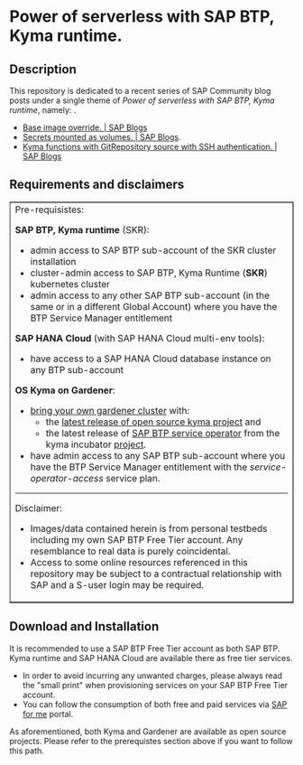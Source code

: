 # Power of serverless with SAP BTP, Kyma runtime.


## Description
This repository is dedicated to a recent series of SAP Community blog posts under a single theme of *Power of serverless with SAP BTP, Kyma runtime*, namely:  .  


  * [Base image override. | SAP Blogs](https://blogs.sap.com/2023/01/29/power-of-serverless-with-sap-btp-kyma-runtime.-base-image-override./)
  * [Secrets mounted as volumes. | SAP Blogs](https://blogs.sap.com/2023/02/06/power-of-serverless-with-sap-btp-kyma-runtime.-secrets-mounted-as-volumes./).
  * [Kyma functions with GitRepository source with SSH authentication. | SAP Blogs](https://blogs.sap.com/2021/12/08/kyma-functions-with-gitrepository-source-with-ssh-authentication./)


## Requirements and disclaimers

<table style="border-collapse: collapse; width: 100%;" border="1">
<tbody>
<tr>
<td style="width: 100%;">Pre-requisistes:

<strong>SAP BTP, Kyma runtime</strong> (SKR):
<ul>
  <li>admin access to SAP BTP sub-account of the SKR cluster installation</li>
  <li>cluster-admin access to SAP BTP, Kyma Runtime (<strong>SKR</strong>) kubernetes cluster</li>
  <li>admin access to any other SAP BTP sub-account (in the same or in a different Global Account) where you have the BTP Service Manager entitlement</li>
</ul>
<strong>SAP HANA Cloud</strong> (with SAP HANA Cloud multi-env tools):
<ul>
  <li>have access to a SAP HANA Cloud database instance on any BTP sub-account</li>
</ul>
<strong>OS Kyma on Gardener</strong>:
<ul>
  <li><a href="https://gardener.cloud/docs/gardener/#setting-up-your-own-gardener-landscape-in-the-cloud">bring your own gardener cluster</a> with:
<ul>
  <li>the <a href="https://github.com/kyma-project/kyma/releases">latest release of open source kyma project</a> and</li>
  <li>the latest release of <a href="https://github.com/kyma-incubator/sap-btp-service-operator">SAP BTP service operator</a> from the kyma incubator <a href="https://github.com/kyma-incubator">project</a>.</li>
</ul>
</li>
  <li>have admin access to any SAP BTP sub-account where you have the BTP Service Manager entitlement with the <em>service-operator-access</em> service plan.</li>
</ul>

<hr />

Disclaimer:
<ul>
  <li>Images/data contained herein is from personal testbeds including my own SAP BTP Free Tier account. Any resemblance to real data is purely coincidental.</li>
  <li>Access to some online resources referenced in this repository may be subject to a contractual relationship with SAP and a S-user login may be required.</li>
</ul>
</td>
</tr>
</tbody>
</table>

## Download and Installation
It is recommended to use a SAP BTP Free Tier account as both SAP BTP. Kyma runtime and SAP HANA Cloud are available there as free tier services.  

  * In order to avoid incurring any unwanted charges, please always read the "small print" when provisioning services on your SAP BTP Free Tier account.  
  * You can follow the consumption of both free and paid services via [SAP for me](https://me.sap.com) portal.

As aforementioned, both Kyma and Gardener are available as open source projects. Please refer to the prerequistes section above if you want to follow this path.  
